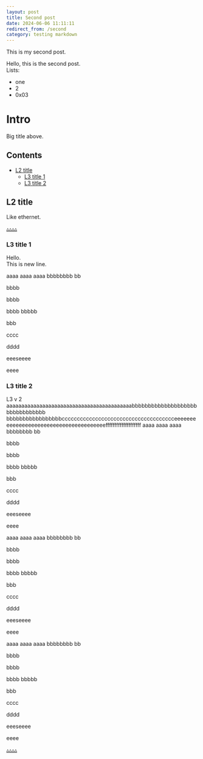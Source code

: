 ```yaml
---
layout: post
title: Second post
date: 2024-06-06 11:11:11
redirect_from: /second
category: testing markdown
---
```



This is my second post.


<!-- ^^^^ for POSTS only - put it AFTER "CUT" ^^^^ -->
<!-- this is the magic line to make favicon work for posts because otherwise the modern web would be too simple & easy if we could just set favicon=path globally, right? -->
<link rel="shortcut icon" type="image/x-icon" href="{{ site.base_url }}{% link /assets/images/cli.ico %}?">


Hello, this is the second post.  
Lists:
- one
- 2
- 0x03

# Intro

Big title above.


## Contents

- [L2 title](#l2-title)
  - [L3 title 1](#l3-title-1)
  - [L3 title 2](#l3-title-2)


## L2 title

Like ethernet.

[▵▵▵▵](#contents)


### L3 title 1

Hello.  
This is new line.

aaaa
aaaa
aaaa
bbbbbbbb
bb

bbbb

bbbb






bbbb
bbbbb


bbb

cccc

dddd

eeeseeee

eeee

### L3 title 2

L3 v 2
aaaaaaaaaaaaaaaaaaaaaaaaaaaaaaaaaaaaaaaaaabbbbbbbbbbbbbbbbbbbbbbbbbbbbbbbb bbbbbbbbbbbbbbbbbccccccccccccccccccccccccccccccccccccceeeeeeeeeeeeeeeeeeeeeeeeeeeeeeeeeeeeeeeffffffffffffffffffff
aaaa
aaaa
aaaa
bbbbbbbb
bb

bbbb

bbbb






bbbb
bbbbb


bbb

cccc

dddd

eeeseeee

eeee


aaaa
aaaa
aaaa
bbbbbbbb
bb

bbbb

bbbb






bbbb
bbbbb


bbb

cccc

dddd

eeeseeee

eeee


aaaa
aaaa
aaaa
bbbbbbbb
bb

bbbb

bbbb






bbbb
bbbbb


bbb

cccc

dddd

eeeseeee

eeee

[▵▵▵▵](#contents)

